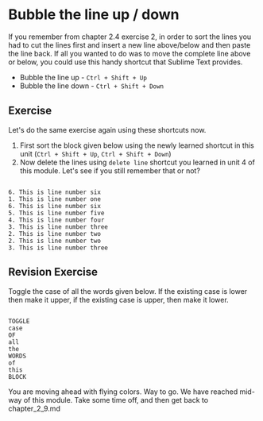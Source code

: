 Bubble the line up / down
==========================

If you remember from chapter 2.4 exercise 2, in order to sort the lines you
had to cut the lines first and insert a new line above/below and then paste
the line back. If all you wanted to do was to move the complete line above
or below, you could use this handy shortcut that Sublime Text provides.

* Bubble the line up - `Ctrl + Shift + Up`
* Bubble the line down - `Ctrl + Shift + Down`


Exercise
---------

Let's do the same exercise again using these shortcuts now.

1. First sort the block given below using the newly learned shortcut
   in this unit (`Ctrl + Shift + Up`, `Ctrl + Shift + Down`)
2. Now delete the lines using `delete line` shortcut you learned in unit 4 of
   this module. Let's see if you still remember that or not?

```

6. This is line number six
1. This is line number one
6. This is line number six
5. This is line number five
4. This is line number four
3. This is line number three
2. This is line number two
2. This is line number two
3. This is line number three

```


Revision Exercise
------------------

Toggle the case of all the words given below. If the existing case is lower
then make it upper, if the existing case is upper, then make it lower.

```

TOGGLE
case
OF
all
the
WORDS
of
this
BLOCK

```

You are moving ahead with flying colors. Way to go. We have reached mid-way
of this module. Take some time off, and then get back to chapter_2_9.md
